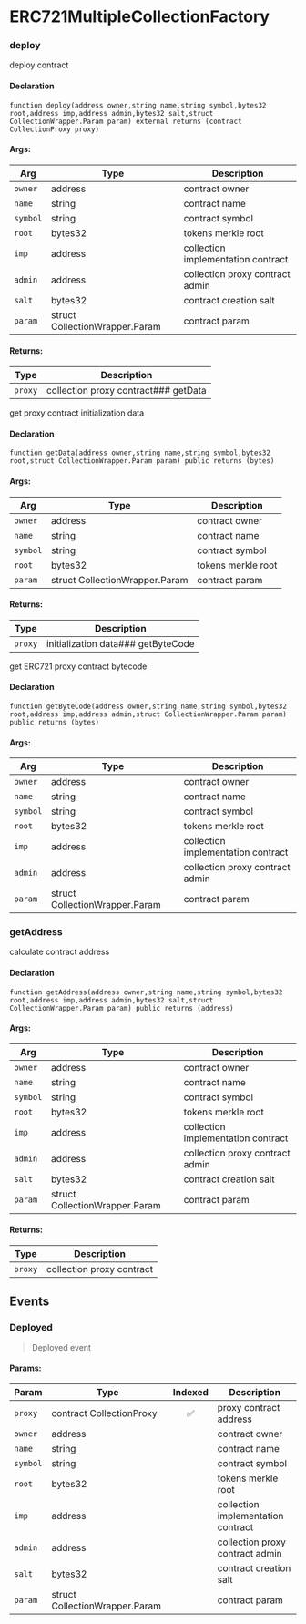 # ERC721MultipleCollectionFactory

### deploy

deploy contract

#### Declaration
```
function deploy(address owner,string name,string symbol,bytes32 root,address imp,address admin,bytes32 salt,struct CollectionWrapper.Param param) external returns (contract CollectionProxy proxy)
```
#### Args:
| Arg | Type | Description |
| --- | --- | --- |
|`owner` | address | contract owner
|`name` | string | contract name
|`symbol` | string | contract symbol
|`root` | bytes32 | tokens merkle root
|`imp` | address | collection implementation contract
|`admin` | address | collection proxy contract admin
|`salt` | bytes32 | contract creation salt
|`param` | struct CollectionWrapper.Param | contract param

#### Returns:
| Type | Description |
| --- | --- |
|`proxy` | collection proxy contract### getData

get proxy contract initialization data

#### Declaration
```
function getData(address owner,string name,string symbol,bytes32 root,struct CollectionWrapper.Param param) public returns (bytes)
```
#### Args:
| Arg | Type | Description |
| --- | --- | --- |
|`owner` | address | contract owner
|`name` | string | contract name
|`symbol` | string | contract symbol
|`root` | bytes32 | tokens merkle root
|`param` | struct CollectionWrapper.Param | contract param

#### Returns:
| Type | Description |
| --- | --- |
|`proxy` | initialization data### getByteCode

get ERC721 proxy contract bytecode

#### Declaration
```
function getByteCode(address owner,string name,string symbol,bytes32 root,address imp,address admin,struct CollectionWrapper.Param param) public returns (bytes)
```
#### Args:
| Arg | Type | Description |
| --- | --- | --- |
|`owner` | address | contract owner
|`name` | string | contract name
|`symbol` | string | contract symbol
|`root` | bytes32 | tokens merkle root
|`imp` | address | collection implementation contract
|`admin` | address | collection proxy contract admin
|`param` | struct CollectionWrapper.Param | contract param

### getAddress

calculate contract address

#### Declaration
```
function getAddress(address owner,string name,string symbol,bytes32 root,address imp,address admin,bytes32 salt,struct CollectionWrapper.Param param) public returns (address)
```
#### Args:
| Arg | Type | Description |
| --- | --- | --- |
|`owner` | address | contract owner
|`name` | string | contract name
|`symbol` | string | contract symbol
|`root` | bytes32 | tokens merkle root
|`imp` | address | collection implementation contract
|`admin` | address | collection proxy contract admin
|`salt` | bytes32 | contract creation salt
|`param` | struct CollectionWrapper.Param | contract param

#### Returns:
| Type | Description |
| --- | --- |
|`proxy` | collection proxy contract
## Events

### Deployed

> Deployed event

#### Params:
| Param | Type | Indexed | Description |
| --- | --- | :---: | --- |
|`proxy` | contract CollectionProxy | :white_check_mark: | proxy contract address
|`owner` | address |  | contract owner
|`name` | string |  | contract name
|`symbol` | string |  | contract symbol
|`root` | bytes32 |  | tokens merkle root
|`imp` | address |  | collection implementation contract
|`admin` | address |  | collection proxy contract admin
|`salt` | bytes32 |  | contract creation salt
|`param` | struct CollectionWrapper.Param |  | contract param
